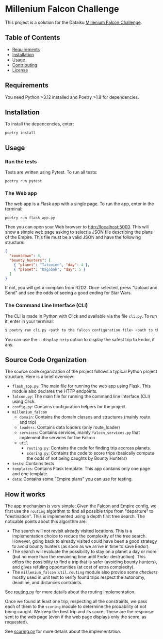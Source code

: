 # Millenium Falcon Challenge

This project is a solution for the Dataiku [Millenium Falcon Challenge](https://github.com/dataiku/millenium-falcon-challenge).

## Table of Contents

- [Requirements](#requirements)
- [Installation](#installation)
- [Usage](#usage)
- [Contributing](#contributing)
- [License](#license)

## Requirements

You need Python >3.12 installed and Poetry >1.8 for dependencies.

## Installation

To install the depencencies, enter:

```shell
poetry install
```

## Usage

### Run the tests

Tests are written using Pytest.
To run all tests:

```shell
poetry run pytest
```

### The Web app

The web app is a Flask app with a single page.
To run the app, enter in the terminal:

```shell
poetry run flask_app.py
```

Then you can open your Web browser to [http://localhost:5000](http://localhost:5000). This will show a simple web page asking to select a JSON file describing the plans of the Empire.
This file must be a valid JSON and have the following structure:

```json
{
  "countdown": 6,
  "bounty_hunters": [
    { "planet": "Tatooine", "day": 4 },
    { "planet": "Dagobah", "day": 5 }
  ]
}
```

If not, you will get a complain from R2D2.
Once selected, press "Upload and Send" and see the odds of seeing a good ending for Star Wars.

### The Command Line Interface (CLI)

The CLI is made in Python with Click and available via the file `cli.py`.
To run it, enter in your terminal:

```bash
$ poetry run cli.py <path to the falcon configuration file> <path to the Empire plans file>
```

You can use the `--display-trip` option to display the safest trip to Endor, if any.

## Source Code Organization

The source code organization of the project follows a typical Python project structure.
Here is a brief overview:

- `flask_app.py`: The main file for running the web app using Flask. This module also declares the HTTP endpoints.
- `falcon.py`: The main file for running the command line interface (CLI) using Click.
- `config.py`: Contains configuration helpers for the project.
- `millenium_falcon`
  - `domain`: Contains the domain classes and structures (mainly route and trip)
  - `loaders`: Contains data loaders (only route_loader)
  - `services`: Contains services, mainly `falcon_services.py` that implement the services for the Falcon
  - `util`
    - `routing.py`: Contains the code for finding trip accross planets.
    - `scoring.py`: Contains the code to score trips (basically compute the odds of not being caughts by Bounty Hunters)
- `tests`: Contains tests
- `templates`: Contains Flask template. This app contains only one page and one template.
- `data`: Contains some "Empire plans" you can use for testing.

## How it works

The app mechanism is very simple: Given the Falcon and Empire config, we first use the `routing` algorithm to find all possible trips from "departure" to "destination".
This is implemented using a depth first tree search.
The noticable points about this algorithm are:

- The search will not revisit already visited locations. This is a implementation choice to reduce the complexity of the tree search. However, going back to already visited could have been a good strategy to avoid bounty hunters (as soon as we arrive in time to save Endor).
- The search will evaluate the possibility to stay on a planet a day or more (but no more than the remaining time until Endor destruction). This offers the possibility to find a trip that is safer (avoiding bounty hunters), and gives refuling opportunities (at cost of extra complexity).
- The `millenium_falcon.util.routing` module also provide some _checkers_ mostly used in unit test to verify found trips respect the autonomy, deadline, and distances contraints.

See [routing.py](millenium_falcon/util/routing.py) for more details about the routing implementation.

Once we found at least one trip, respecting all the constraints, we pass each of them to the `scoring` module to determine the probability of not being caught.
We keep the best trip and its score. These are the response sent to the web page (even if the web page displays only the score, as requested).

See [scoring.py](millenium_falcon/util/scoring.py) for more details about the implementation.
